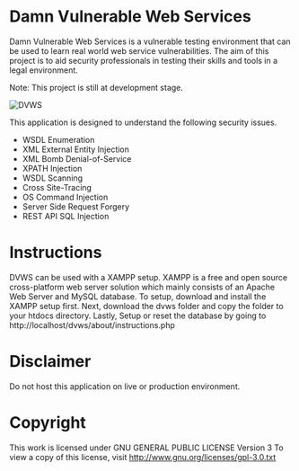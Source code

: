 # Damn Vulnerable Web Services 


Damn Vulnerable Web Services is a vulnerable testing environment that can be used to learn real world web service vulnerabilities. The aim of this project is to aid security professionals in testing their skills and tools in a legal environment.

Note: This project is still at development stage.

![DVWS](http://snoopythesecuritydog.github.io/img/dvws.png) 

This application is designed to understand the following security issues.

+ WSDL Enumeration
+ XML External Entity Injection
+ XML Bomb Denial-of-Service
+ XPATH Injection
+ WSDL Scanning
+ Cross Site-Tracing
+ OS Command Injection
+ Server Side Request Forgery
+ REST API SQL Injection




# Instructions
DVWS can be used with a XAMPP setup. XAMPP is a free and open source cross-platform web server solution which mainly consists of an Apache Web Server and MySQL database. To setup, download and install the XAMPP setup first. Next, download the dvws folder and copy the folder to your htdocs directory. Lastly, Setup or reset the database by going to http://localhost/dvws/about/instructions.php


# Disclaimer 
Do not host this application on live or production environment. 

# Copyright
This work is licensed under GNU GENERAL PUBLIC LICENSE Version 3
To view a copy of this license, visit http://www.gnu.org/licenses/gpl-3.0.txt

